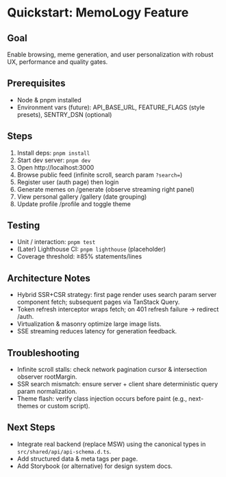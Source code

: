 # Quickstart: MemoLogy Feature

## Goal
Enable browsing, meme generation, and user personalization with robust UX, performance and quality gates.

## Prerequisites
- Node & pnpm installed
- Environment vars (future): API_BASE_URL, FEATURE_FLAGS (style presets), SENTRY_DSN (optional)

## Steps
1. Install deps: `pnpm install`
2. Start dev server: `pnpm dev`
3. Open http://localhost:3000
4. Browse public feed (infinite scroll, search param `?search=`)
5. Register user (auth page) then login
6. Generate memes on /generate (observe streaming right panel)
7. View personal gallery /gallery (date grouping)
8. Update profile /profile and toggle theme

## Testing
- Unit / interaction: `pnpm test`
- (Later) Lighthouse CI: `pnpm lighthouse` (placeholder)
- Coverage threshold: ≥85% statements/lines

## Architecture Notes
- Hybrid SSR+CSR strategy: first page render uses search param server component fetch; subsequent pages via TanStack Query.
- Token refresh interceptor wraps fetch; on 401 refresh failure → redirect /auth.
- Virtualization & masonry optimize large image lists.
- SSE streaming reduces latency for generation feedback.

## Troubleshooting
- Infinite scroll stalls: check network pagination cursor & intersection observer rootMargin.
- SSR search mismatch: ensure server + client share deterministic query param normalization.
- Theme flash: verify class injection occurs before paint (e.g., next-themes or custom script).

## Next Steps
- Integrate real backend (replace MSW) using the canonical types in `src/shared/api/api-schema.d.ts`.
- Add structured data & meta tags per page.
- Add Storybook (or alternative) for design system docs.
